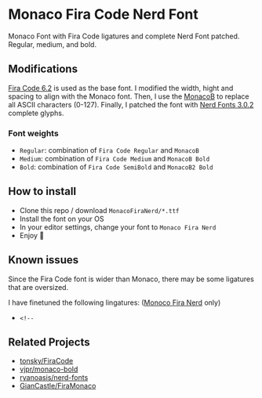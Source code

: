 # Monaco Fira Code Nerd Font

Monaco Font with Fira Code ligatures and complete Nerd Font patched. Regular, medium, and bold.

## Modifications

[Fira Code 6.2](https://github.com/tonsky/FiraCode/releases/tag/6.2) is used as the base font. I modified the width, hight and spacing to align with the Monaco font. Then, I use the [MonacoB](https://github.com/vjpr/monaco-bold/tree/b77db4b6fc2e9df074f8db59cead862d7068e3d7) to replace all ASCII characters (0-127). Finally, I patched the font with [Nerd Fonts 3.0.2](https://github.com/ryanoasis/nerd-fonts/releases/tag/v3.0.2) complete glyphs.

### Font weights

- `Regular`: combination of `Fira Code Regular` and `MonacoB`
- `Medium`: combination of `Fira Code Medium` and `MonacoB Bold`
- `Bold`: combination of `Fira Code SemiBold` and `MonacoB2 Bold`

## How to install

- Clone this repo / download `MonacoFiraNerd/*.ttf`
- Install the font on your OS
- In your editor settings, change your font to `Monaco Fira Nerd`
- Enjoy 👀

## Known issues

Since the Fira Code font is wider than Monaco, there may be some ligatures that are oversized.

I have finetuned the following lingatures: ([Monoco Fira Nerd](https://github.com/muhac/monaco-fira-code-ligatures/tree/main/MonacoFiraNerd) only)

- `<!--`

## Related Projects

- [tonsky/FiraCode](https://github.com/tonsky/FiraCode)
- [vjpr/monaco-bold](https://github.com/vjpr/monaco-bold)
- [ryanoasis/nerd-fonts](https://github.com/ryanoasis/nerd-fonts)
- [GianCastle/FiraMonaco](https://github.com/GianCastle/FiraMonaco)
